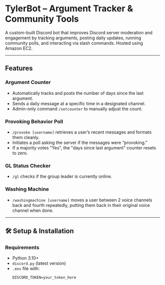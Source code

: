 # TylerBot – Argument Tracker & Community Tools

A custom-built Discord bot that improves Discord server moderation and engagement by tracking arguments, posting daily updates, running community polls, and interacting via slash commands. Hosted using Amazon EC2.

---

## Features

### Argument Counter
- Automatically tracks and posts the number of days since the last argument.
- Sends a daily message at a specific time in a designated channel.
- Admin-only command `/setcounter` to manually adjust the count.

### Provoking Behavior Poll
- `/provoke [username]` retrieves a user’s recent messages and formats them cleanly.
- Initiates a poll asking the server if the messages were “provoking.”
- If a majority votes "Yes", the "days since last argument" counter resets to zero.

### GL Status Checker
- `/gl` checks if the group leader is currently online.

### Washing Machine
- `/washingmachine [username]` moves a user between 2 voice channels back and fourth repeatedly, putting them back in their original voice channel when done.
---

## 🛠 Setup & Installation

### Requirements
- Python 3.10+
- `discord.py` (latest version)
- `.env` file with:
  ```env
  DISCORD_TOKEN=your_token_here
